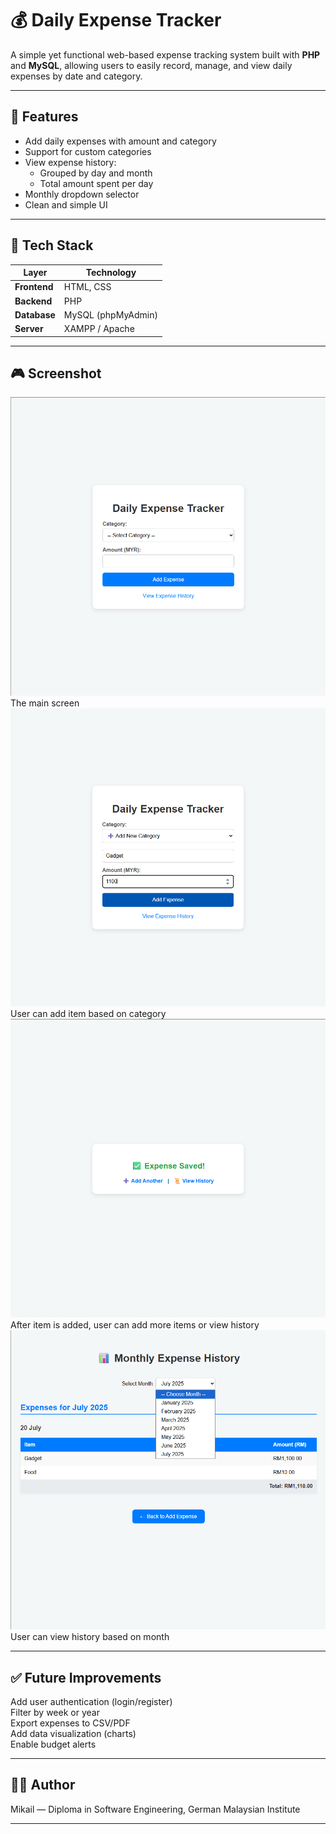 # 💰 Daily Expense Tracker

A simple yet functional web-based expense tracking system built with **PHP** and **MySQL**, allowing users to easily record, manage, and view daily expenses by date and category.

---

## 📌 Features

- Add daily expenses with amount and category
- Support for custom categories
- View expense history:
  - Grouped by day and month
  - Total amount spent per day
- Monthly dropdown selector
- Clean and simple UI

---

## 🧩 Tech Stack

| Layer        | Technology         |
| ------------ | ------------------ |
| **Frontend** | HTML, CSS          |
| **Backend**  | PHP                |
| **Database** | MySQL (phpMyAdmin) |
| **Server**   | XAMPP / Apache     |

---

## 🎮 Screenshot

![Gameplay Screenshot](screenshots/Screenshot1.png)
The main screen  
![Gameplay Screenshot](screenshots/Screenshot2.png)
User can add item based on category  
![Gameplay Screenshot](screenshots/Screenshot3.png)
After item is added, user can add more items or view history  
![Gameplay Screenshot](screenshots/Screenshot5.png)
User can view history based on month

---

## ✅ Future Improvements

Add user authentication (login/register)  
Filter by week or year  
Export expenses to CSV/PDF  
Add data visualization (charts)  
Enable budget alerts  

---

## 🧑‍💻 Author

Mikail — Diploma in Software Engineering, German Malaysian Institute

---